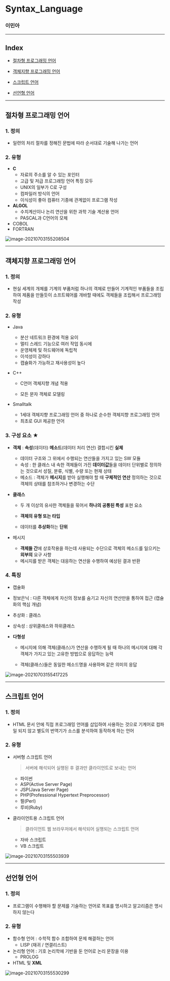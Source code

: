 # Syntax_Language

### 이민아 



---

## Index



- [절차형 프로그래밍 언어](#절차형-프로그래밍-언어)

- [객체지향 프로그래밍 언어](#객체지향-프로그래밍-언어)

- [스크립트 언어](#스크립트-언어)

- [선언형 언어](#선언형-언어)

  


----

## 절차형 프로그래밍 언어

### 1. 정의

- 일련의 처리 절차를 정해진 문법에 따라 순서대로 기술해 나가는 언어

### 2. 유형

- **C**
  - 자료의 주소를 알 수 있는 포인터
  - 고급 및 저급 프로그래밍 언어 특징 모두
  - UNIX의 일부가 C로 구성
  - 컴파일러 방식의 언어
  - 이식성이 좋아 컴퓨터 기종에 관계없이 프로그램 작성
- **ALGOL**
  - 수치계산이나 논리 연산을 위한 과학 기술 계산용 언어
  - PASCAL과 C언어의 모체
- COBOL 
- FORTRAN

![image-20210703155208504](Syntax_Language.assets/image-20210703155208504.png)





---

## 객체지향 프로그래밍 언어

### 1. 정의

- 현실 세계의 개체를 기계의 부품처럼 하나의 객체로 만들어 기계적인 부품들을 조립하여 제품을 만들듯이 소프트웨어를 개바할 때에도 객체들을 조립해서 프로그래밍 작성

### 2. 유형

- Java

  - 분산 네트워크 환경에 적용 요이
  - 멀티 스레드 기능으로 여러 작업 동시에
  - 운영체제 및 하드웨어에 독립적
  - 이석성이 강하다
  - 캡슐화가 가능하고 재사용성이 높다

- C++ 

  - C언어 객체지향 개념 적용

  - 모든 문자 객체로 모델링

- Smalltalk

  - 1세대 객체지향 프로그래밍 언어 중 하나로 순수한 객체지향 프로그래밍 언어
  - 최초로 GUI 제공한 언어

### 3. 구성 요소 ★

- **객체** : **속성**(데이터) **메소드**(데이터 처리 연산) 결합시킨 **실체**

  - 데이터 구조와 그 위에서 수행되는 연산들을 가지고 있는 SW 모듈
  - 속성 : 한 클래스 내 속한 객체들이 가진 **데이터값**들을 데이터 단위별로 정의하는 것으로서 성질, 분류, 식별, 수량 또는 현재 상태
  - 메소드 : 객체가 **메시지**를 받아 실행해야 할 때 **구체적인 연산** 정의하는 것으로 객체의 상태를 참조하거나 변경하는 수단

- **클래스** 

  - 두 개 이상의 유사한 객체들을 묶어서 **하나의 공통된 특성** 표현 요소

  - **객체의 유형 또는 타입**
  - 데이터를 **추상화**하는 **단위**

- 메시지 

  - **객체들 간**에 상호작용을 하는데 사용되는 수단으로 객체의 메소드를 일으키는 **외부의** 요구 사항
  - 메시지를 받은 객체는 대응하는 연산을 수행하여 예상된 결과 반환

### 4. 특징

- 캡슐화

- 정보은닉 : 다른 객체에게 자신의 정보를 숨기고 자신의 연산만을 통하여 접근 (캡슐화의 핵심 개념)

- 추상화 : 클래스

- 상속성 : 상위클래스와 하위클래스

- **다형성** 

  - 메시지에 의해 객체(클래스)가 연산을 수행하게 될 때 하나의 메시지에 대해 각 객체가 가지고 있는 고유한 방법으로 응답하는 능력 

  - 객체(클래스)들은 동일한 메소드명을 사용하며 같은 의미의 응답

![image-20210703155417225](Syntax_Language.assets/image-20210703155417225.png)


---

## 스크립트 언어

### 1. 정의

- HTML 문서 안에 직접 프로그래밍 언어를 삽입하여 사용하는 것으로 기계어로 컴파일 되지 않고 별도의 번역기가 소스를 분석하여 동작하게 하는 언어

### 2. 유형

- 서버형 스크립트 언어

  > 서버에 해석되어 실행된 후 결과만 클라이언트로 보내는 언어

  - 파이썬
  - ASP(Active Server Page)
  - JSP(Java Server Page)
  - PHP(Professional Hypertext Preprocessor)
  - 펄(Perl)
  - 루비(Ruby)

- 클라이언트용 스크립트 언어

  > 클라이언트 웹 브라우저에서 해석되어 실행되는 스크립트 언어

  - 자바 스크립트
  - VB 스크립트

![image-20210703155503939](Syntax_Language.assets/image-20210703155503939.png)




---

## 선언형 언어

### 1. 정의

- 프로그램이 수행해야 할 문제를 기술하는 언어로 목표를 명시하고 알고리즘은 명시하지 않는다

### 2. 유형

- 함수형 언어 : 수학적 함수 조합하여 문제 해결하는 언어
  - LISP (재귀 / 연결리스트)
- 논리형 언어 : 기호 논리학에 기반을 둔 언어로 논리 문장을 이용
  -  PROLOG
- HTML 및 **XML** 

![image-20210703155530299](Syntax_Language.assets/image-20210703155530299.png)

